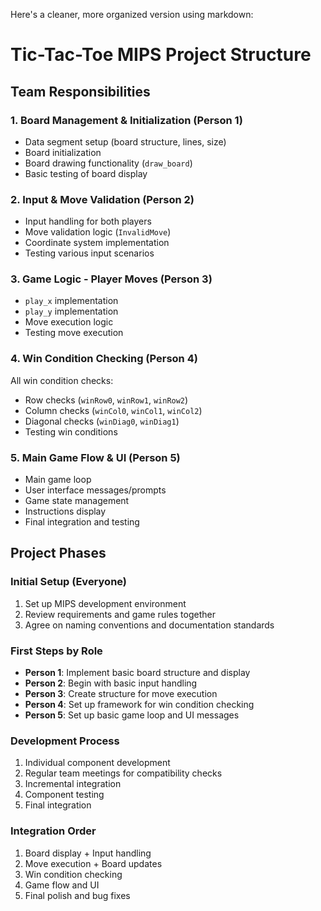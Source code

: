 Here's a cleaner, more organized version using markdown:

# Tic-Tac-Toe MIPS Project Structure

## Team Responsibilities

### 1. Board Management & Initialization (Person 1)
- Data segment setup (board structure, lines, size)
- Board initialization
- Board drawing functionality (`draw_board`)
- Basic testing of board display

### 2. Input & Move Validation (Person 2)
- Input handling for both players
- Move validation logic (`InvalidMove`)
- Coordinate system implementation
- Testing various input scenarios

### 3. Game Logic - Player Moves (Person 3)
- `play_x` implementation
- `play_y` implementation
- Move execution logic
- Testing move execution

### 4. Win Condition Checking (Person 4)
All win condition checks:
- Row checks (`winRow0`, `winRow1`, `winRow2`)
- Column checks (`winCol0`, `winCol1`, `winCol2`)
- Diagonal checks (`winDiag0`, `winDiag1`)
- Testing win conditions

### 5. Main Game Flow & UI (Person 5)
- Main game loop
- User interface messages/prompts
- Game state management
- Instructions display
- Final integration and testing

## Project Phases

### Initial Setup (Everyone)
1. Set up MIPS development environment
2. Review requirements and game rules together
3. Agree on naming conventions and documentation standards

### First Steps by Role
- **Person 1**: Implement basic board structure and display
- **Person 2**: Begin with basic input handling
- **Person 3**: Create structure for move execution
- **Person 4**: Set up framework for win condition checking
- **Person 5**: Set up basic game loop and UI messages

### Development Process
1. Individual component development
2. Regular team meetings for compatibility checks
3. Incremental integration
4. Component testing
5. Final integration

### Integration Order
1. Board display + Input handling
2. Move execution + Board updates
3. Win condition checking
4. Game flow and UI
5. Final polish and bug fixes
